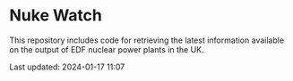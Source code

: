 # Nuke Watch

This repository includes code for retrieving the latest information available on the output of EDF nuclear power plants in the UK.

Last updated: 2024-01-17 11:07